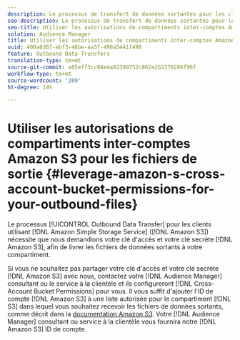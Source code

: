 ```yaml
---
description: Le processus de transfert de données sortantes pour les clients utilisant Amazon Simple Enregistrement Service (Amazon S3) nous oblige à demander votre clé d'accès et clé secrète Amazon S3, afin de livrer les fichiers de données sortantes à votre compartiment.
seo-description: Le processus de transfert de données sortantes pour les clients utilisant Amazon Simple Enregistrement Service (Amazon S3) nous oblige à demander votre clé d'accès et clé secrète Amazon S3, afin de livrer les fichiers de données sortantes à votre compartiment.
seo-title: Utiliser les autorisations de compartiments inter-comptes Amazon S3 pour les fichiers de sortie
solution: Audience Manager
title: Utiliser les autorisations de compartiments inter-comptes Amazon S3 pour les fichiers de sortie
uuid: 400a8d67-ebf3-48be-aa3f-498a5441f498
feature: Outbound Data Transfers
translation-type: tm+mt
source-git-commit: e05eff3cc04e4a82399752c862e2b2370286f96f
workflow-type: tm+mt
source-wordcount: '209'
ht-degree: 14%

---
```



# Utiliser les autorisations de compartiments inter-comptes Amazon S3 pour les fichiers de sortie {#leverage-amazon-s-cross-account-bucket-permissions-for-your-outbound-files}

Le processus [!UICONTROL Outbound Data Transfer] pour les clients utilisant [!DNL Amazon Simple Storage Service] ([!DNL Amazon S3]) nécessite que nous demandions votre clé d&#39;accès et votre clé secrète [!DNL Amazon S3], afin de livrer les fichiers de données sortants à votre compartiment.

Si vous ne souhaitez pas partager votre clé d&#39;accès et votre clé secrète [!DNL Amazon S3] avec nous, contactez votre [!DNL Audience Manager] consultant ou le service à la clientèle et ils configureront [!DNL Cross-Account Bucket Permissions] pour vous. Il vous suffit d&#39;ajouter l&#39;ID de compte [!DNL Amazon S3] à une liste autorisée pour le compartiment [!DNL S3] dans lequel vous souhaitez recevoir les fichiers de données sortants, comme décrit dans la [documentation Amazon S3](https://docs.aws.amazon.com/AmazonS3/latest/dev/example-walkthroughs-managing-access-example2.html). Votre [!DNL Audience Manager] consultant ou service à la clientèle vous fournira notre [!DNL Amazon S3] ID de compte.